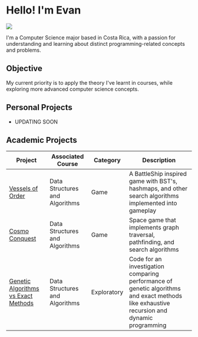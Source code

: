 # Hello! I'm Evan
<a href="www.linkedin.com/in/evan-chen-28a2252b8"><img src="https://img.shields.io/badge/-LinkedIn-0072b1?&style=for-the-badge&logo=linkedin&logoColor=white" /></a>


I'm a Computer Science major based in Costa Rica, with a passion for understanding and learning about distinct programming-related concepts and problems.

## Objective

My current priority is to apply the theory I've learnt in courses, while exploring more advanced computer science concepts.

## Personal Projects
- UPDATING SOON

## Academic Projects

Project | Associated Course | Category |Description                                               |
|--------|-------------------|----------|-----------|
| <a href="https://github.com/evaanchn/stack_underflow/tree/main/projects/project_01_vessels">Vessels of Order</a>| Data Structures and Algorithms | Game | A BattleShip inspired game with BST's, hashmaps, and other search algorithms implemented into gameplay |
| <a href="https://github.com/evaanchn/stack_underflow/tree/main/projects/project_02_conquest">Cosmo Conquest</a>| Data Structures and Algorithms | Game | Space game that implements graph traversal, pathfinding, and search algorithms |
| <a href="https://github.com/evaanchn/stack_underflow/tree/main/projects/project_03_genetic_algorithm">Genetic Algorithms vs Exact Methods</a>| Data Structures and Algorithms | Exploratory | Code for an investigation comparing performance of genetic algorithms and exact methods like exhaustive recursion and dynamic programming|
